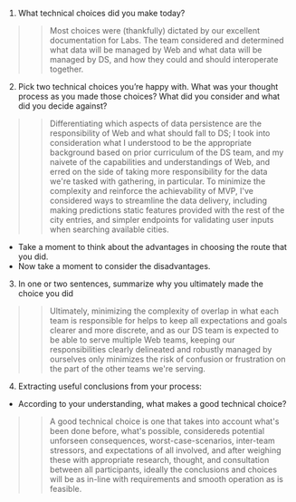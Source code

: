 1. What technical choices did you make today?  
>> Most choices were (thankfully) dictated by our excellent documentation for Labs. The team considered and determined what data will be managed by Web and what data will be managed by DS, and how they could and should interoperate together.   
2. Pick two technical choices you’re happy with. What was your thought process as you made those choices? What did you consider and what did you decide against? 
>> Differentiating which aspects of data persistence are the responsibility of Web and what should fall to DS; I took into consideration what I understood to be the appropriate background based on prior curriculum of the DS team, and my naivete of the capabilities and understandings of Web, and erred on the side of taking more responsibility for the data we're tasked with gathering, in particular. To minimize the complexity and reinforce the achievability of MVP, I've considered ways to streamline the data delivery, including making predictions static features provided with the rest of the city entries, and simpler endpoints for validating user inputs when searching available cities.   
  - Take a moment to think about the advantages in choosing the route that you did.  
  - Now take a moment to consider the disadvantages.  
3. In one or two sentences, summarize why you ultimately made the choice you did  
>> Ultimately, minimizing the complexity of overlap in what each team is responsible for helps to keep all expectations and goals clearer and more discrete, and as our DS team is expected to be able to serve multiple Web teams, keeping our responsibilities clearly delineated and robustly managed by ourselves only minimizes the risk of confusion or frustration on the part of the other teams we're serving.  
4. Extracting useful conclusions from your process:  
  - According to your understanding, what makes a good technical choice?  
>> A good technical choice is one that takes into account what's been done before, what's possible, considereds potential unforseen consequences, worst-case-scenarios, inter-team stressors, and expectations of all involved, and after weighing these with appropriate research, thought, and consultation between all participants, ideally the conclusions and choices will be as in-line with requirements and smooth operation as is feasible.  

